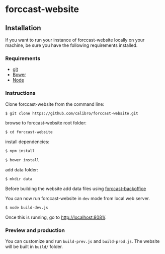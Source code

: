 # forccast-website

## Installation
If you want to run your instance of forccast-website locally on your machine, be sure you have the following requirements installed.

### Requirements

- [git](http://git-scm.com/book/en/Getting-Started-Installing-Git)
- [Bower](http://bower.io/#installing-bower)
- [Node](https://nodejs.org/en/)

### Instructions

Clone forccast-website from the command line:

``` sh
$ git clone https://github.com/calibro/forccast-website.git
```

browse to forccast-website root folder:

``` sh
$ cd forccast-website
```

install dependencies:

``` sh
$ npm install
```

``` sh
$ bower install
```

add data folder:

``` sh
$ mkdir data
```

Before building the website add data files using [forccast-backoffice](https://github.com/calibro/forccast-backoffice)

You can now run forccast-website in ```dev``` mode from local web server.

``` sh
$ node build-dev.js
```

Once this is running, go to [http://localhost:8081/](http://localhost:8081/).

### Preview and production

You can customize and run ```build-prev.js``` and ```build-prod.js```. The website will be built in ```build/``` folder.
